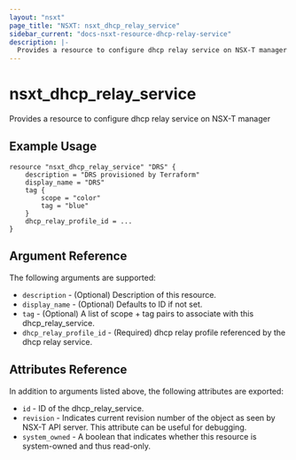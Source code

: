 ```yaml
---
layout: "nsxt"
page_title: "NSXT: nsxt_dhcp_relay_service"
sidebar_current: "docs-nsxt-resource-dhcp-relay-service"
description: |-
  Provides a resource to configure dhcp relay service on NSX-T manager
---
```


# nsxt_dhcp_relay_service

Provides a resource to configure dhcp relay service on NSX-T manager

## Example Usage

```hcl
resource "nsxt_dhcp_relay_service" "DRS" {
    description = "DRS provisioned by Terraform"
    display_name = "DRS"
    tag {
        scope = "color"
        tag = "blue"
    }
    dhcp_relay_profile_id = ...
}
```

## Argument Reference

The following arguments are supported:

* `description` - (Optional) Description of this resource.
* `display_name` - (Optional) Defaults to ID if not set.
* `tag` - (Optional) A list of scope + tag pairs to associate with this dhcp_relay_service.
* `dhcp_relay_profile_id` - (Required) dhcp relay profile referenced by the dhcp relay service.


## Attributes Reference

In addition to arguments listed above, the following attributes are exported:

* `id` - ID of the dhcp_relay_service.
* `revision` - Indicates current revision number of the object as seen by NSX-T API server. This attribute can be useful for debugging.
* `system_owned` - A boolean that indicates whether this resource is system-owned and thus read-only.
